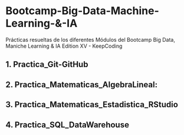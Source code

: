 # Bootcamp-Big-Data-Machine-Learning-&-IA
Prácticas resueltas de los diferentes Módulos del Bootcamp Big Data, Maniche Learning & IA Edition XV - KeepCoding

## 1. Practica_Git-GitHub

## 2. Practica_Matematicas_AlgebraLineal:

## 3. Practica_Matematicas_Estadistica_RStudio

## 4. Practica_SQL_DataWarehouse


